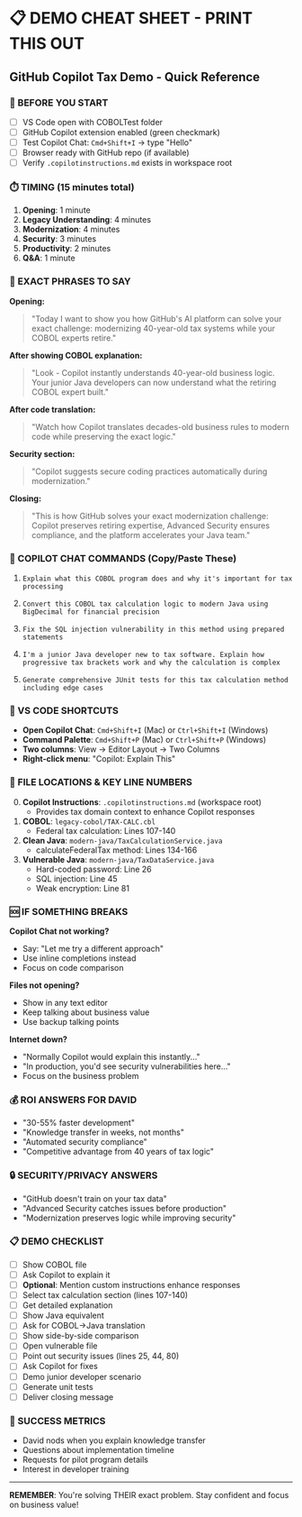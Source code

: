 # 📋 DEMO CHEAT SHEET - PRINT THIS OUT
## GitHub Copilot Tax Demo - Quick Reference

### 🚀 BEFORE YOU START
- [ ] VS Code open with COBOLTest folder
- [ ] GitHub Copilot extension enabled (green checkmark)
- [ ] Test Copilot Chat: `Cmd+Shift+I` → type "Hello"
- [ ] Browser ready with GitHub repo (if available)
- [ ] Verify `.copilotinstructions.md` exists in workspace root

### ⏱️ TIMING (15 minutes total)
1. **Opening**: 1 minute
2. **Legacy Understanding**: 4 minutes  
3. **Modernization**: 4 minutes
4. **Security**: 3 minutes
5. **Productivity**: 2 minutes
6. **Q&A**: 1 minute

### 🎯 EXACT PHRASES TO SAY

**Opening:**
> "Today I want to show you how GitHub's AI platform can solve your exact challenge: modernizing 40-year-old tax systems while your COBOL experts retire."

**After showing COBOL explanation:**
> "Look - Copilot instantly understands 40-year-old business logic. Your junior Java developers can now understand what the retiring COBOL expert built."

**After code translation:**
> "Watch how Copilot translates decades-old business rules to modern code while preserving the exact logic."

**Security section:**
> "Copilot suggests secure coding practices automatically during modernization."

**Closing:**
> "This is how GitHub solves your exact modernization challenge: Copilot preserves retiring expertise, Advanced Security ensures compliance, and the platform accelerates your Java team."

### 💬 COPILOT CHAT COMMANDS (Copy/Paste These)

1. `Explain what this COBOL program does and why it's important for tax processing`

2. `Convert this COBOL tax calculation logic to modern Java using BigDecimal for financial precision`

3. `Fix the SQL injection vulnerability in this method using prepared statements`

4. `I'm a junior Java developer new to tax software. Explain how progressive tax brackets work and why the calculation is complex`

5. `Generate comprehensive JUnit tests for this tax calculation method including edge cases`

### 🔧 VS CODE SHORTCUTS
- **Open Copilot Chat**: `Cmd+Shift+I` (Mac) or `Ctrl+Shift+I` (Windows)
- **Command Palette**: `Cmd+Shift+P` (Mac) or `Ctrl+Shift+P` (Windows)
- **Two columns**: View → Editor Layout → Two Columns
- **Right-click menu**: "Copilot: Explain This"

### 📁 FILE LOCATIONS & KEY LINE NUMBERS
0. **Copilot Instructions**: `.copilotinstructions.md` (workspace root)
   - Provides tax domain context to enhance Copilot responses
1. **COBOL**: `legacy-cobol/TAX-CALC.cbl`
   - Federal tax calculation: Lines 107-140
2. **Clean Java**: `modern-java/TaxCalculationService.java`
   - calculateFederalTax method: Lines 134-166
3. **Vulnerable Java**: `modern-java/TaxDataService.java`
   - Hard-coded password: Line 26
   - SQL injection: Line 45
   - Weak encryption: Line 81

### 🆘 IF SOMETHING BREAKS

**Copilot Chat not working?**
- Say: "Let me try a different approach"
- Use inline completions instead
- Focus on code comparison

**Files not opening?**
- Show in any text editor
- Keep talking about business value
- Use backup talking points

**Internet down?**
- "Normally Copilot would explain this instantly..."
- "In production, you'd see security vulnerabilities here..."
- Focus on the business problem

### 💰 ROI ANSWERS FOR DAVID
- "30-55% faster development"
- "Knowledge transfer in weeks, not months"
- "Automated security compliance"
- "Competitive advantage from 40 years of tax logic"

### 🔒 SECURITY/PRIVACY ANSWERS
- "GitHub doesn't train on your tax data"
- "Advanced Security catches issues before production"
- "Modernization preserves logic while improving security"

### 📋 DEMO CHECKLIST
- [ ] Show COBOL file
- [ ] Ask Copilot to explain it
- [ ] **Optional**: Mention custom instructions enhance responses
- [ ] Select tax calculation section (lines 107-140)
- [ ] Get detailed explanation
- [ ] Show Java equivalent
- [ ] Ask for COBOL→Java translation
- [ ] Show side-by-side comparison
- [ ] Open vulnerable file
- [ ] Point out security issues (lines 25, 44, 80)
- [ ] Ask Copilot for fixes
- [ ] Demo junior developer scenario
- [ ] Generate unit tests
- [ ] Deliver closing message

### 🎯 SUCCESS METRICS
- David nods when you explain knowledge transfer
- Questions about implementation timeline
- Requests for pilot program details
- Interest in developer training

---
**REMEMBER**: You're solving THEIR exact problem. Stay confident and focus on business value!